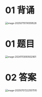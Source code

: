 # 01 背诵

<img src="https://cvp.oss-cn-shanghai.aliyuncs.com/202507151746185.png" alt="image-20250715174559528" style="zoom:50%;" />



# 01 题目

<img src="https://cvp.oss-cn-shanghai.aliyuncs.com/202411130935940.png" alt="image-20241113093502901" style="zoom:50%;" />



# 02 答案

<img src="https://cvp.oss-cn-shanghai.aliyuncs.com/202507072225749.png" alt="image-20250707222557510" style="zoom:50%;" />
